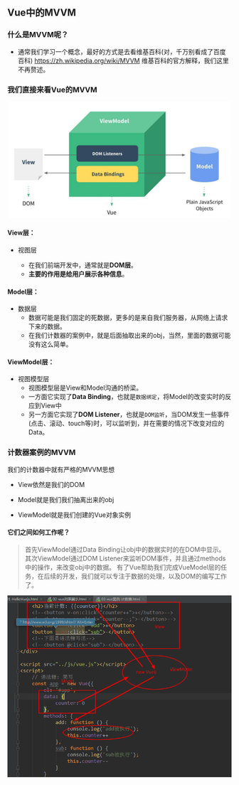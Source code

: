 ## Vue中的MVVM

###  什么是MVVM呢？

- 通常我们学习一个概念，最好的方式是去看维基百科(对，千万别看成了百度百科)
  https://zh.wikipedia.org/wiki/MVVM
  维基百科的官方解释，我们这里不再赘述。

### 我们直接来看Vue的MVVM

![图片1](image/图片1.png)

####  View层：

- 视图层

  - 在我们前端开发中，通常就是**DOM层**。
  - **主要的作用是给用户展示各种信息**。

#### Model层：

  - 数据层
      - 数据可能是我们固定的死数据，更多的是来自我们服务器，从网络上请求下来的数据。
      - 在我们计数器的案例中，就是后面抽取出来的obj，当然，里面的数据可能没有这么简单。


#### ViewModel层：

- 视图模型层
  - 视图模型层是View和Model沟通的桥梁。
  - 一方面它实现了**Data Binding**，也就是`数据绑定`，将Model的改变实时的反应到View中
  - 另一方面它实现了**DOM Listener**，也就是`DOM监听`，当DOM发生一些事件(点击、滚动、touch等)时，可以监听到，并在需要的情况下改变对应的Data。

### 计数器案例的MVVM
我们的计数器中就有严格的MVVM思想

- View依然是我们的DOM

- Model就是我们我们抽离出来的obj

- ViewModel就是我们创建的Vue对象实例

#### 它们之间如何工作呢？
> 首先ViewModel通过Data Binding让obj中的数据实时的在DOM中显示。
> 其次ViewModel通过DOM Listener来监听DOM事件，并且通过methods中的操作，来改变obj中的数据。
> 有了Vue帮助我们完成VueModel层的任务，在后续的开发，我们就可以专注于数据的处理，以及DOM的编写工作了。

![01-计数器的MVVM](image/01-计数器的MVVM.png)